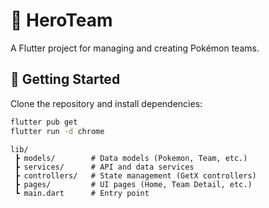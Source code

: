 # 🦸 HeroTeam

A Flutter project for managing and creating Pokémon teams.  

## 🚀 Getting Started

Clone the repository and install dependencies:

```bash
flutter pub get
flutter run -d chrome
```
```
lib/
 ┣ models/        # Data models (Pokemon, Team, etc.)
 ┣ services/      # API and data services
 ┣ controllers/   # State management (GetX controllers)
 ┣ pages/         # UI pages (Home, Team Detail, etc.)
 ┗ main.dart      # Entry point
```

